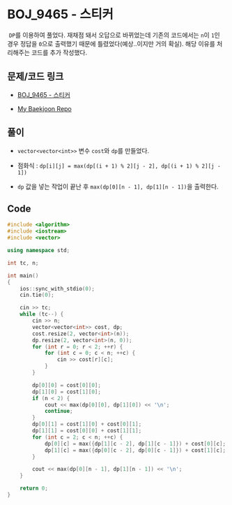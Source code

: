 # BOJ_9465 - 스티커

&nbsp;`DP`를 이용하여 풀었다. 재채점 돼서 오답으로 바뀌었는데 기존의 코드에서는 `n`이 `1`인 경우 정답을 `0`으로 출력했기 때문에 틀렸었다(예상..이지만 거의 확실). 해당 이유를 처리해주는 코드를 추가 작성했다.

## 문제/코드 링크

- [BOJ_9465 - 스티커](https://www.acmicpc.net/problem/9465)

- [My Baekjoon Repo](https://github.com/Meantint/Baekjoon)

## 풀이

- `vector<vector<int>>` 변수 `cost`와 `dp`를 만들었다.

- 점화식 : `dp[i][j] = max(dp[(i + 1) % 2][j - 2], dp[(i + 1) % 2][j - 1])`

- `dp` 값을 넣는 작업이 끝난 후 `max(dp[0][n - 1], dp[1][n - 1])`을 출력한다.

## Code

```cpp
#include <algorithm>
#include <iostream>
#include <vector>

using namespace std;

int tc, n;

int main()
{
    ios::sync_with_stdio(0);
    cin.tie(0);

    cin >> tc;
    while (tc--) {
        cin >> n;
        vector<vector<int>> cost, dp;
        cost.resize(2, vector<int>(n));
        dp.resize(2, vector<int>(n, 0));
        for (int r = 0; r < 2; ++r) {
            for (int c = 0; c < n; ++c) {
                cin >> cost[r][c];
            }
        }

        dp[0][0] = cost[0][0];
        dp[1][0] = cost[1][0];
        if (n < 2) {
            cout << max(dp[0][0], dp[1][0]) << '\n';
            continue;
        }
        dp[0][1] = cost[1][0] + cost[0][1];
        dp[1][1] = cost[0][0] + cost[1][1];
        for (int c = 2; c < n; ++c) {
            dp[0][c] = max({dp[1][c - 2], dp[1][c - 1]}) + cost[0][c];
            dp[1][c] = max({dp[0][c - 2], dp[0][c - 1]}) + cost[1][c];
        }

        cout << max(dp[0][n - 1], dp[1][n - 1]) << '\n';
    }

    return 0;
}
```
